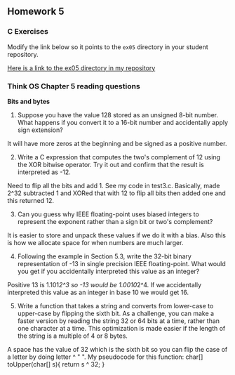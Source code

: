 ## Homework 5

### C Exercises

Modify the link below so it points to the `ex05` directory in your
student repository.

[Here is a link to the ex05 directory in my repository](https://github.com/vickymmcd/ExercisesInC/tree/master/exercises/ex05)

### Think OS Chapter 5 reading questions

**Bits and bytes**

1) Suppose you have the value 128 stored as an unsigned 8-bit number.  What happens if you convert
it to a 16-bit number and accidentally apply sign extension?

It will have more zeros at the beginning and be signed as a positive number.

2) Write a C expression that computes the two's complement of 12 using the XOR bitwise operator.
Try it out and confirm that the result is interpreted as -12.

Need to flip all the bits and add 1. See my code in test3.c. Basically, made 2^32 subtracted 1
and XORed that with 12 to flip all bits then added one and this returned 12.

3) Can you guess why IEEE floating-point uses biased integers to represent the exponent rather than a
sign bit or two's complement?

It is easier to store and unpack these values if we do it with a bias. Also this is how we allocate
space for when numbers are much larger.

4) Following the example in Section 5.3, write the 32-bit binary representation of -13 in single precision
IEEE floating-point.  What would you get if you accidentally interpreted this value as an integer?

Positive 13 is 1.101*2^3 so -13 would be 1.0010*2^4. If we accidentally interpreted this value as an integer in
base 10 we would get 16.

5) Write a function that takes a string and converts from lower-case to upper-case by flipping the sixth bit.
As a challenge, you can make a faster version by reading the string 32 or 64 bits at a time, rather than one
character at a time.  This optimization is made easier if the length of the string is a multiple of 4 or 8 bytes.

A space has the value of 32 which is the sixth bit so you can flip the case of a letter by doing letter ^ " ".
My pseudocode for this function:
char[] toUpper(char[] s){
  return s ^ 32;
}
